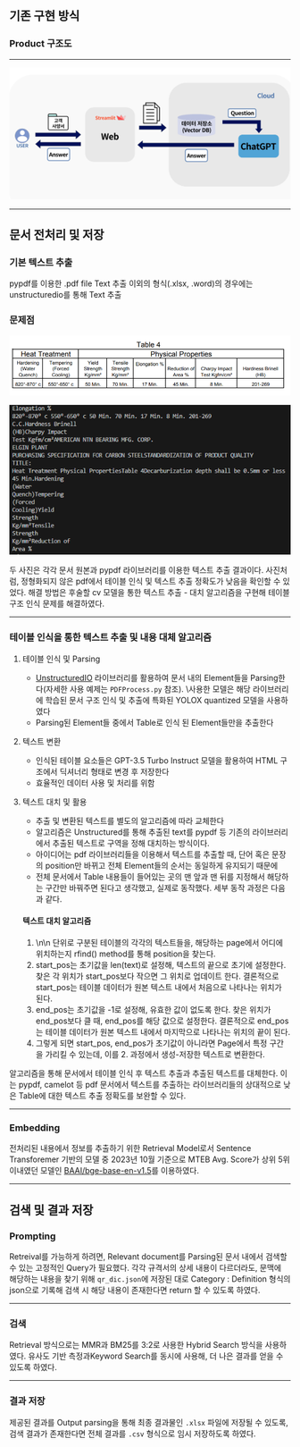 ## 기존 구현 방식

### Product 구조도
___
![structurepic](asset/structure.png)
___
## 문서 전처리 및 저장
### 기본 텍스트 추출
pypdf를 이용한 .pdf file Text 추출
이외의 형식(.xlsx, .word)의 경우에는 unstructuredio를 통해 Text 추출

### 문제점

![beforepic](asset/sample_table.png)

![afterpic](asset/sample_text_extract_result.png)

두 사진은 각각 문서 원본과 pypdf 라이브러리를 이용한 텍스트 추출 결과이다. 사진처럼, 정형화되지 않은 pdf에서 테이블 인식 및 텍스트 추출 정확도가 낮음을 확인할 수 있었다.
해결 방법은 후술할 cv 모델을 통한 텍스트 추출 - 대치 알고리즘을 구현해 테이블 구조 인식 문제를 해결하였다.
___
### 테이블 인식을 통한 텍스트 추출 및 내용 대체 알고리즘

1. 테이블 인식 및 Parsing 
	- [UnstructuredIO](https://unstructured.io/) 라이브러리를 활용하여 문서 내의 Element들을 Parsing한다(자세한 사용 예제는 `PDFProcess.py` 참조). \사용한 모델은 해당 라이브러리에 학습된 문서 구조 인식 및 추출에 특화된 YOLOX quantized 모델을 사용하였다
	- Parsing된 Element들 중에서 Table로 인식 된 Element들만을 추출한다
2. 텍스트 변환
	- 인식된 테이블 요소들은 GPT-3.5 Turbo Instruct 모델을 활용하여 HTML 구조에서 딕셔너리 형태로 변경 후 저장한다
	- 효율적인 데이터 사용 및 처리를 위함
3. 텍스트 대치 및 활용
	- 추출 및 변환된 텍스트를 별도의 알고리즘에 따라 교체한다
	- 알고리즘은 Unstructured를 통해 추출된 text를 pypdf 등 기존의 라이브러리에서 추출된 텍스트로 구역을 정해 대치하는 방식이다.
	- 아이디어는 pdf 라이브러리들을 이용해서 텍스트를 추출할  때, 단어 혹은 문장의 position만 바뀌고 전체 Element들의 순서는 동일하게 유지되기 때문에
	- 전체 문서에서 Table 내용들이 들어있는 곳의 맨 앞과 맨 뒤를 지정해서 해당하는 구간만 바꿔주면 된다고 생각했고, 실제로 동작했다. 세부 동작 과정은 다음과 같다.
	
	#### 텍스트 대치 알고리즘

	1. \\n\\n 단위로 구분된 테이블의 각각의 텍스트들을, 해당하는 page에서 어디에 위치하는지 rfind() method를 통해 position을 찾는다. 
	2. start_pos는 초기값을 len(text)로 설정해, 텍스트의 끝으로 초기에 설정한다. 찾은 각 위치가 start_pos보다 작으면 그 위치로 업데이트 한다. 결론적으로 start_pos는 테이블 데이터가 원본 텍스트 내에서 처음으로 나타나는 위치가 된다.
	3. end_pos는 초기값을 -1로 설정해, 유효한 값이 없도록 한다. 찾은 위치가 end_pos보다 클 때, end_pos를 해당 값으로 설정한다. 결론적으로 end_pos는 테이블 데이터가 원본 텍스트 내에서 마지막으로 나타나는 위치의 끝이 된다.
	4. 그렇게 되면 start_pos, end_pos가 초기값이 아니라면 Page에서 특정 구간을 가리킬 수 있는데, 이를 2. 과정에서 생성-저장한 텍스트로 변환한다.

알고리즘을 통해 문서에서 테이블 인식 후 텍스트 추출과 추출된 텍스트를 대체한다.  이는 pypdf, camelot 등 pdf 문서에서 텍스트를 추출하는 라이브러리들의 상대적으로 낮은 Table에 대한 텍스트 추출 정확도를 보완할 수 있다. 
___
### Embedding

전처리된 내용에서 정보를 추출하기 위한 Retrieval Model로서 Sentence Transforemer 기반의 모델 중 2023년 10월 기준으로 MTEB Avg. Score가 상위 5위 이내였던 모델인 [BAAI/bge-base-en-v1.5](https://huggingface.co/BAAI/bge-base-en-v1.5)를 이용하였다.
___
## 검색 및 결과 저장
### Prompting

Retreival를 가능하게 하려면, Relevant document를 Parsing된 문서 내에서 검색할 수 있는 고정적인 Query가 필요했다. 각각 규격서의 상세 내용이 다르더라도, 문맥에 해당하는 내용을 찾기 위해 `qr_dic.json`에 저장된 대로 Category : Definition 형식의 json으로 기록해 검색 시 해당 내용이 존재한다면 return 할 수 있도록 하였다.
___
### 검색

Retrieval 방식으로는 MMR과 BM25를 3:2로 사용한 Hybrid Search 방식을 사용하였다. 유사도 기반 측정과Keyword Search를 동시에 사용해, 더 나은 결과를 얻을 수 있도록 하였다.
___
### 결과 저장

제공된 결과를 Output parsing을 통해 최종 결과물인 `.xlsx` 파일에 저장될 수 있도록, 검색 결과가 존재한다면 전체 결과를 `.csv` 형식으로 임시 저장하도록 하였다.
